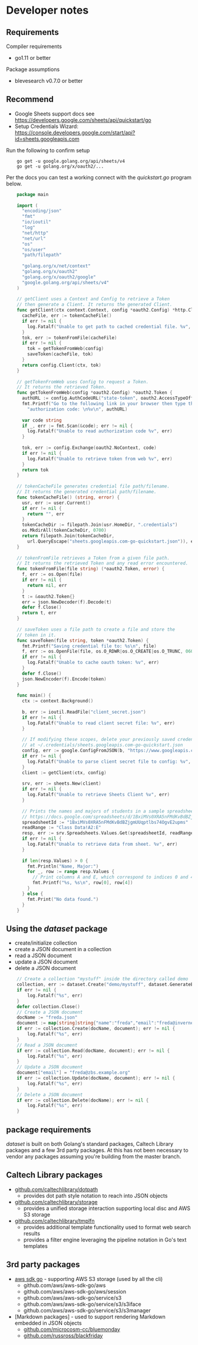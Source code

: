 
# Developer notes

## Requirements

Compiler requirements

+ go1.11 or better

Package assumptions

+ blevesearch v0.7.0 or better

## Recommend

+ Google Sheets support docs see https://developers.google.com/sheets/api/quickstart/go
+ Setup Credentials Wizard: https://console.developers.google.com/start/api?id=sheets.googleapis.com

Run the following to confirm setup

```shell
    go get -u google.golang.org/api/sheets/v4
    go get -u golang.org/x/oauth2/...
```

Per the docs you can test a working connect with the _quickstart.go_ program below.

```go
    package main
    
    import (
      "encoding/json"
      "fmt"
      "io/ioutil"
      "log"
      "net/http"
      "net/url"
      "os"
      "os/user"
      "path/filepath"
    
      "golang.org/x/net/context"
      "golang.org/x/oauth2"
      "golang.org/x/oauth2/google"
      "google.golang.org/api/sheets/v4"
    )
    
    // getClient uses a Context and Config to retrieve a Token
    // then generate a Client. It returns the generated Client.
    func getClient(ctx context.Context, config *oauth2.Config) *http.Client {
      cacheFile, err := tokenCacheFile()
      if err != nil {
        log.Fatalf("Unable to get path to cached credential file. %v", err)
      }
      tok, err := tokenFromFile(cacheFile)
      if err != nil {
        tok = getTokenFromWeb(config)
        saveToken(cacheFile, tok)
      }
      return config.Client(ctx, tok)
    }
    
    // getTokenFromWeb uses Config to request a Token.
    // It returns the retrieved Token.
    func getTokenFromWeb(config *oauth2.Config) *oauth2.Token {
      authURL := config.AuthCodeURL("state-token", oauth2.AccessTypeOffline)
      fmt.Printf("Go to the following link in your browser then type the "+
        "authorization code: \n%v\n", authURL)
    
      var code string
      if _, err := fmt.Scan(&code); err != nil {
        log.Fatalf("Unable to read authorization code %v", err)
      }
    
      tok, err := config.Exchange(oauth2.NoContext, code)
      if err != nil {
        log.Fatalf("Unable to retrieve token from web %v", err)
      }
      return tok
    }
    
    // tokenCacheFile generates credential file path/filename.
    // It returns the generated credential path/filename.
    func tokenCacheFile() (string, error) {
      usr, err := user.Current()
      if err != nil {
        return "", err
      }
      tokenCacheDir := filepath.Join(usr.HomeDir, ".credentials")
      os.MkdirAll(tokenCacheDir, 0700)
      return filepath.Join(tokenCacheDir,
        url.QueryEscape("sheets.googleapis.com-go-quickstart.json")), err
    }
    
    // tokenFromFile retrieves a Token from a given file path.
    // It returns the retrieved Token and any read error encountered.
    func tokenFromFile(file string) (*oauth2.Token, error) {
      f, err := os.Open(file)
      if err != nil {
        return nil, err
      }
      t := &oauth2.Token{}
      err = json.NewDecoder(f).Decode(t)
      defer f.Close()
      return t, err
    }
    
    // saveToken uses a file path to create a file and store the
    // token in it.
    func saveToken(file string, token *oauth2.Token) {
      fmt.Printf("Saving credential file to: %s\n", file)
      f, err := os.OpenFile(file, os.O_RDWR|os.O_CREATE|os.O_TRUNC, 0600)
      if err != nil {
        log.Fatalf("Unable to cache oauth token: %v", err)
      }
      defer f.Close()
      json.NewEncoder(f).Encode(token)
    }
    
    func main() {
      ctx := context.Background()
    
      b, err := ioutil.ReadFile("client_secret.json")
      if err != nil {
        log.Fatalf("Unable to read client secret file: %v", err)
      }
    
      // If modifying these scopes, delete your previously saved credentials
      // at ~/.credentials/sheets.googleapis.com-go-quickstart.json
      config, err := google.ConfigFromJSON(b, "https://www.googleapis.com/auth/spreadsheets.readonly")
      if err != nil {
        log.Fatalf("Unable to parse client secret file to config: %v", err)
      }
      client := getClient(ctx, config)
    
      srv, err := sheets.New(client)
      if err != nil {
        log.Fatalf("Unable to retrieve Sheets Client %v", err)
      }
    
      // Prints the names and majors of students in a sample spreadsheet:
      // https://docs.google.com/spreadsheets/d/1BxiMVs0XRA5nFMdKvBdBZjgmUUqptlbs74OgvE2upms/edit
      spreadsheetId := "1BxiMVs0XRA5nFMdKvBdBZjgmUUqptlbs74OgvE2upms"
      readRange := "Class Data!A2:E"
      resp, err := srv.Spreadsheets.Values.Get(spreadsheetId, readRange).Do()
      if err != nil {
        log.Fatalf("Unable to retrieve data from sheet. %v", err)
      }
    
      if len(resp.Values) > 0 {
        fmt.Println("Name, Major:")
        for _, row := range resp.Values {
          // Print columns A and E, which correspond to indices 0 and 4.
          fmt.Printf("%s, %s\n", row[0], row[4])
        }
      } else {
        fmt.Print("No data found.")
      }
    }
```

## Using the _dataset_ package

+ create/initialize collection
+ create a JSON document in a collection
+ read a JSON document
+ update a JSON document
+ delete a JSON document

```go
    // Create a collection "mystuff" inside the directory called demo
    collection, err := dataset.Create("demo/mystuff", dataset.GenerateBucketNames("ab", 2))
    if err != nil {
        log.Fatalf("%s", err)
    }
    defer collection.Close()
    // Create a JSON document 
    docName := "freda.json"
    document := map[string]string{"name":"freda","email":"freda@inverness.example.org"}
    if err := collection.Create(docName, document); err != nil {
        log.Fatalf("%s", err)
    }
    // Read a JSON document
    if err := collection.Read(docName, document); err != nil {
        log.Fatalf("%s", err)
    }
    // Update a JSON document
    document["email"] = "freda@zbs.example.org"
    if err := collection.Update(docName, document); err != nil {
        log.Fatalf("%s", err)
    }
    // Delete a JSON document
    if err := collection.Delete(docName); err != nil {
        log.Fatalf("%s", err)
    }
```


## package requirements

_dataset_ is built on both Golang's standard packages, Caltech Library packages and a few 3rd party packages.
At this has not been necessary to vendor any packages assuming you're building from the master branch.

## Caltech Library packages

+ [github.com/caltechlibrary/dotpath](https://github.com/caltechlibrary/dotpath)
    + provides dot path style notation to reach into JSON objects
+ [github.com/caltechlibrary/storage](github.com/caltechlibrary/storage)
    + provides a unified storage interaction supporting local disc and AWS S3 storage
+ [github.com/caltechlibrary/tmplfn](https://github.com/caltechlibrary/tmplfn)
    + provides additional template functionality used to format web search results
    + provides a filter engine leveraging the pipeline notation in Go's text templates


## 3rd party packages

+ [aws sdk go](https://github.com/aws/aws-sdk-go) - supporting AWS S3 storage (used by all the cli)
    + github.com/aws/aws-sdk-go/aws
    + github.com/aws/aws-sdk-go/aws/session
    + github.com/aws/aws-sdk-go/service/s3
    + github.com/aws/aws-sdk-go/service/s3/s3iface
    + github.com/aws/aws-sdk-go/service/s3/s3manager
+ [Markdown packages] - used to support rendering Markdown embedded in JSON objects
    + [github.com/microcosm-cc/bluemonday](https://github.com/microcosm-cc/bluemonday)
    + [github.com/russross/blackfriday](https://github.com/russross/blackfriday)
